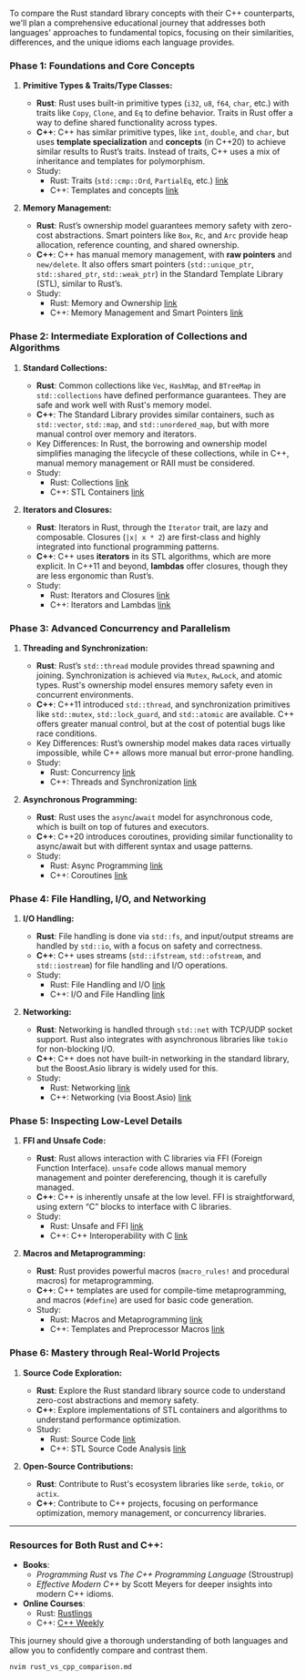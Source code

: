 To compare the Rust standard library concepts with their C++ counterparts, we'll plan a comprehensive educational journey that addresses both languages' approaches to fundamental topics, focusing on their similarities, differences, and the unique idioms each language provides.

### **Phase 1: Foundations and Core Concepts**

1. **Primitive Types & Traits/Type Classes:**

   - **Rust**: Rust uses built-in primitive types (`i32`, `u8`, `f64`, `char`, etc.) with traits like `Copy`, `Clone`, and `Eq` to define behavior. Traits in Rust offer a way to define shared functionality across types.
   - **C++**: C++ has similar primitive types, like `int`, `double`, and `char`, but uses **template specialization** and **concepts** (in C++20) to achieve similar results to Rust’s traits. Instead of traits, C++ uses a mix of inheritance and templates for polymorphism.
   - Study:
     - Rust: Traits (`std::cmp::Ord`, `PartialEq`, etc.) [link](https://doc.rust-lang.org/std/primitive.html)
     - C++: Templates and concepts [link](https://en.cppreference.com/w/cpp/language/templates)

2. **Memory Management:**
   - **Rust**: Rust’s ownership model guarantees memory safety with zero-cost abstractions. Smart pointers like `Box`, `Rc`, and `Arc` provide heap allocation, reference counting, and shared ownership.
   - **C++**: C++ has manual memory management, with **raw pointers** and `new/delete`. It also offers smart pointers (`std::unique_ptr`, `std::shared_ptr`, `std::weak_ptr`) in the Standard Template Library (STL), similar to Rust’s.
   - Study:
     - Rust: Memory and Ownership [link](https://doc.rust-lang.org/book/ch04-00-understanding-ownership.html)
     - C++: Memory Management and Smart Pointers [link](https://en.cppreference.com/w/cpp/memory)

### **Phase 2: Intermediate Exploration of Collections and Algorithms**

1. **Standard Collections:**

   - **Rust**: Common collections like `Vec`, `HashMap`, and `BTreeMap` in `std::collections` have defined performance guarantees. They are safe and work well with Rust's memory model.
   - **C++**: The Standard Library provides similar containers, such as `std::vector`, `std::map`, and `std::unordered_map`, but with more manual control over memory and iterators.
   - Key Differences: In Rust, the borrowing and ownership model simplifies managing the lifecycle of these collections, while in C++, manual memory management or RAII must be considered.
   - Study:
     - Rust: Collections [link](https://doc.rust-lang.org/std/collections/index.html)
     - C++: STL Containers [link](https://en.cppreference.com/w/cpp/container)

2. **Iterators and Closures:**
   - **Rust**: Iterators in Rust, through the `Iterator` trait, are lazy and composable. Closures (`|x| x * 2`) are first-class and highly integrated into functional programming patterns.
   - **C++**: C++ uses **iterators** in its STL algorithms, which are more explicit. In C++11 and beyond, **lambdas** offer closures, though they are less ergonomic than Rust’s.
   - Study:
     - Rust: Iterators and Closures [link](https://doc.rust-lang.org/std/iter/index.html)
     - C++: Iterators and Lambdas [link](https://en.cppreference.com/w/cpp/language/lambda)

### **Phase 3: Advanced Concurrency and Parallelism**

1. **Threading and Synchronization:**

   - **Rust**: Rust’s `std::thread` module provides thread spawning and joining. Synchronization is achieved via `Mutex`, `RwLock`, and atomic types. Rust's ownership model ensures memory safety even in concurrent environments.
   - **C++**: C++11 introduced `std::thread`, and synchronization primitives like `std::mutex`, `std::lock_guard`, and `std::atomic` are available. C++ offers greater manual control, but at the cost of potential bugs like race conditions.
   - Key Differences: Rust’s ownership model makes data races virtually impossible, while C++ allows more manual but error-prone handling.
   - Study:
     - Rust: Concurrency [link](https://doc.rust-lang.org/book/ch16-00-concurrency.html)
     - C++: Threads and Synchronization [link](https://en.cppreference.com/w/cpp/thread)

2. **Asynchronous Programming:**
   - **Rust**: Rust uses the `async`/`await` model for asynchronous code, which is built on top of futures and executors.
   - **C++**: C++20 introduces coroutines, providing similar functionality to async/await but with different syntax and usage patterns.
   - Study:
     - Rust: Async Programming [link](https://rust-lang.github.io/async-book/)
     - C++: Coroutines [link](https://en.cppreference.com/w/cpp/language/coroutines)

### **Phase 4: File Handling, I/O, and Networking**

1. **I/O Handling:**

   - **Rust**: File handling is done via `std::fs`, and input/output streams are handled by `std::io`, with a focus on safety and correctness.
   - **C++**: C++ uses streams (`std::ifstream`, `std::ofstream`, and `std::iostream`) for file handling and I/O operations.
   - Study:
     - Rust: File Handling and I/O [link](https://doc.rust-lang.org/std/io/index.html)
     - C++: I/O and File Handling [link](https://en.cppreference.com/w/cpp/io)

2. **Networking:**
   - **Rust**: Networking is handled through `std::net` with TCP/UDP socket support. Rust also integrates with asynchronous libraries like `tokio` for non-blocking I/O.
   - **C++**: C++ does not have built-in networking in the standard library, but the Boost.Asio library is widely used for this.
   - Study:
     - Rust: Networking [link](https://doc.rust-lang.org/std/net/index.html)
     - C++: Networking (via Boost.Asio) [link](https://www.boost.org/doc/libs/1_77_0/doc/html/boost_asio.html)

### **Phase 5: Inspecting Low-Level Details**

1. **FFI and Unsafe Code:**

   - **Rust**: Rust allows interaction with C libraries via FFI (Foreign Function Interface). `unsafe` code allows manual memory management and pointer dereferencing, though it is carefully managed.
   - **C++**: C++ is inherently unsafe at the low level. FFI is straightforward, using extern “C” blocks to interface with C libraries.
   - Study:
     - Rust: Unsafe and FFI [link](https://doc.rust-lang.org/nomicon/ffi.html)
     - C++: C++ Interoperability with C [link](https://en.cppreference.com/w/cpp/language/external)

2. **Macros and Metaprogramming:**
   - **Rust**: Rust provides powerful macros (`macro_rules!` and procedural macros) for metaprogramming.
   - **C++**: C++ templates are used for compile-time metaprogramming, and macros (`#define`) are used for basic code generation.
   - Study:
     - Rust: Macros and Metaprogramming [link](https://doc.rust-lang.org/book/ch19-06-macros.html)
     - C++: Templates and Preprocessor Macros [link](https://en.cppreference.com/w/cpp/language/template)

### **Phase 6: Mastery through Real-World Projects**

1. **Source Code Exploration:**

   - **Rust**: Explore the Rust standard library source code to understand zero-cost abstractions and memory safety.
   - **C++**: Explore implementations of STL containers and algorithms to understand performance optimization.
   - Study:
     - Rust: Source Code [link](https://github.com/rust-lang/rust)
     - C++: STL Source Code Analysis [link](https://gcc.gnu.org/onlinedocs/libstdc++/)

2. **Open-Source Contributions:**
   - **Rust**: Contribute to Rust's ecosystem libraries like `serde`, `tokio`, or `actix`.
   - **C++**: Contribute to C++ projects, focusing on performance optimization, memory management, or concurrency libraries.

---

### Resources for Both Rust and C++:

- **Books**:
  - _Programming Rust_ vs _The C++ Programming Language_ (Stroustrup)
  - _Effective Modern C++_ by Scott Meyers for deeper insights into modern C++ idioms.
- **Online Courses**:
  - Rust: [Rustlings](https://github.com/rust-lang/rustlings)
  - C++: [C++ Weekly](https://www.youtube.com/c/CppWeekly)

This journey should give a thorough understanding of both languages and allow you to confidently compare and contrast them.

```bash
nvim rust_vs_cpp_comparison.md
```
